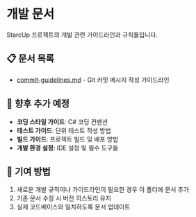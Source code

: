 # 개발 문서

StarcUp 프로젝트의 개발 관련 가이드라인과 규칙들입니다.

## 📋 문서 목록

- [commit-guidelines.md](commit-guidelines.md) - Git 커밋 메시지 작성 가이드라인

## 🔄 향후 추가 예정

- **코딩 스타일 가이드**: C# 코딩 컨벤션
- **테스트 가이드**: 단위 테스트 작성 방법
- **빌드 가이드**: 프로젝트 빌드 및 배포 방법
- **개발 환경 설정**: IDE 설정 및 필수 도구들

## 📝 기여 방법

1. 새로운 개발 규칙이나 가이드라인이 필요한 경우 이 폴더에 문서 추가
2. 기존 문서 수정 시 버전 히스토리 유지
3. 실제 코드베이스와 일치하도록 문서 업데이트